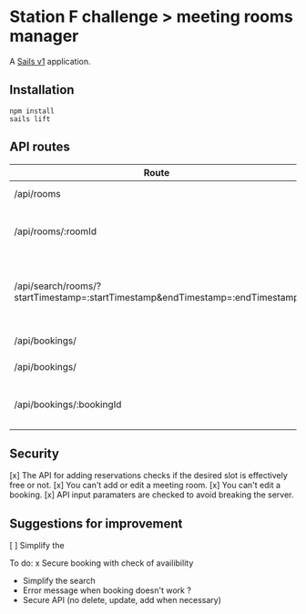# Station F challenge > meeting rooms manager

A [Sails v1](https://sailsjs.com) application.

## Installation
```ssh
npm install
sails lift
```

## API routes
Route | Method | Description
-- | -- | --
/api/rooms | GET | Get all the rooms
/api/rooms/:roomId | GET | Get details about a specific room
/api/search/rooms/?startTimestamp=:startTimestamp&endTimestamp=:endTimestamp | GET | Search available rooms between a date interval
/api/bookings/ | POST | Add a booking
/api/bookings/ | GET | List all bookings
/api/bookings/:bookingId | GET | Get details about a specific booking

## Security
[x] The API for adding reservations checks if the desired slot is effectively free or not.
[x] You can't add or edit a meeting room.
[x] You can't edit a booking.
[x] API input paramaters are checked to avoid breaking the server.

## Suggestions for improvement
[ ] Simplify the 

To do:
x Secure booking with check of availibility
- Simplify the search
- Error message when booking doesn't work ?
- Secure API (no delete, update, add when necessary)